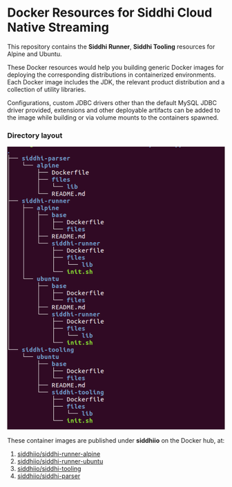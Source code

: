 Docker Resources for Siddhi Cloud Native Streaming
====================================================

This repository contains the **Siddhi Runner**, **Siddhi Tooling** resources for Alpine and Ubuntu.

These Docker resources would help you building generic Docker images for deploying the
corresponding distributions in containerized environments. Each Docker image includes the JDK, the relevant product distribution
and a collection of utility libraries. 

Configurations, custom JDBC drivers other than the default MySQL JDBC driver provided,
extensions and other deployable artifacts can be added to the image while building or via volume mounts to the containers spawned.

### Directory layout
![docker-siddhi directory layout](directory-layout.png)<br>

These container images are published under **siddhiio** on the Docker hub, at:
1. [siddhiio/siddhi-runner-alpine](https://hub.docker.com/r/siddhiio/siddhi-runner-alpine)
2. [siddhiio/siddhi-runner-ubuntu](https://hub.docker.com/r/siddhiio/siddhi-runner-ubuntu)
3. [siddhiio/siddhi-tooling](https://hub.docker.com/r/siddhiio/siddhi-tooling)
4. [siddhiio/siddhi-parser](https://hub.docker.com/r/siddhiio/siddhi-parser)
